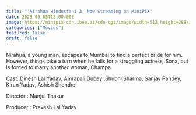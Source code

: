```yaml
---
title: "'Nirahua Hindustani 3' Now Streaming on MiniPIX"
date: 2023-06-05T13:00:00Z
image: https://minipix-cdn.ibee.ai/cdn-cgi/image/width=512,height=288/images/d42901ed-723c-44f5-bb98-8c45ed0a68e1.jpeg
categories: ["Movies"]
featured: false
draft: false
---
```


Nirahua, a young man, escapes to Mumbai to find a perfect bride for him. However, things take a turn when he falls for a struggling actress, Sona, but is forced to marry another woman, Champa.

Cast: Dinesh Lal Yadav, Amrapali Dubey ,Shubhi Sharma, Sanjay Pandey, Kiran Yadav, Ashish Shendre

Director : Manjul Thakur

Producer : Pravesh Lal Yadav
